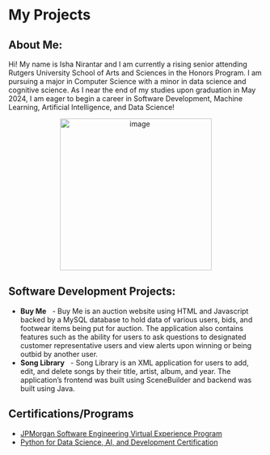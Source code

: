 <h1>My Projects</h1>

<h2>About Me:</h2>

Hi! My name is Isha Nirantar and I am currently a rising senior attending Rutgers University School of Arts and Sciences in the Honors Program. I am pursuing a major in Computer Science with a minor in data science and cognitive science. As I near the end of my studies upon graduation in May 2024, I am eager to begin a career in Software Development, Machine Learning, Artificial Intelligence, and Data Science!
<p align="center">
  <img width="300" alt="image" src="https://github.com/ishanirantar/MyProjects/assets/79679306/dcc2d34e-e9a0-4c30-bc54-21c35922273e">
</p>

<h2>Software Development Projects:</h2>

- <b>Buy Me</b>
  - Buy Me is an auction website using HTML and Javascript backed by a MySQL database to hold data of various users, bids, and footwear items being put for auction. The application also contains features such as the ability for users to ask questions to designated customer representative users and view alerts upon winning or being outbid by another user.
- <b>Song Library</b>
  - Song Library is an XML application for users to add, edit, and delete songs by their title, artist, album, and year. The application’s frontend was built using SceneBuilder and backend was built using Java.

<h2>Certifications/Programs</h2>

- [JPMorgan Software Engineering Virtual Experience Program](https://www.credly.com/badges/1b032661-f7bf-44be-8bca-442eaff9245b/linked_in_profile](https://forage-uploads-prod.s3.amazonaws.com/completion-certificates/J.P.%20Morgan/R5iK7HMxJGBgaSbvk_J.P.%20Morgan_kPjdsp9b72WJAoqfp_1685043674637_completion_certificate.pdf)https://forage-uploads-prod.s3.amazonaws.com/completion-certificates/J.P.%20Morgan/R5iK7HMxJGBgaSbvk_J.P.%20Morgan_kPjdsp9b72WJAoqfp_1685043674637_completion_certificate.pdf)
- [Python for Data Science, AI, and Development Certification](https://coursera.org/share/4eed71d381b872a93bd6467602f29c3b)
